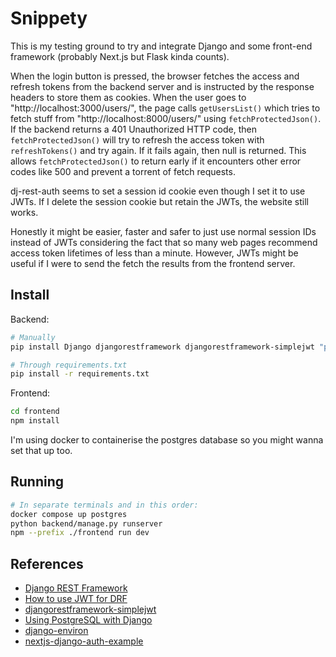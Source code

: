 # Snippety

This is my testing ground to try and integrate Django and some front-end framework (probably Next.js but Flask kinda counts).

When the login button is pressed, the browser fetches the access and refresh tokens from the backend server and is instructed by the response headers to store them as cookies. When the user goes to "http://localhost:3000/users/", the page calls `getUsersList()` which tries to fetch stuff from "http://localhost:8000/users/" using `fetchProtectedJson()`. If the backend returns a 401 Unauthorized HTTP code, then `fetchProtectedJson()` will try to refresh the access token with `refreshTokens()` and try again. If it fails again, then null is returned. This allows `fetchProtectedJson()` to return early if it encounters other error codes like 500 and prevent a torrent of fetch requests.

dj-rest-auth seems to set a session id cookie even though I set it to use JWTs. If I delete the session cookie but retain the JWTs, the website still works.

Honestly it might be easier, faster and safer to just use normal session IDs instead of JWTs considering the fact that so many web pages recommend access token lifetimes of less than a minute. However, JWTs might be useful if I were to send the fetch the results from the frontend server.

## Install

Backend:

```bash
# Manually
pip install Django djangorestframework djangorestframework-simplejwt "psycopg[binary,pool]"

# Through requirements.txt
pip install -r requirements.txt
```

Frontend:

```bash
cd frontend
npm install
```

I'm using docker to containerise the postgres database so you might wanna set that up too.

## Running

```bash
# In separate terminals and in this order:
docker compose up postgres
python backend/manage.py runserver
npm --prefix ./frontend run dev
```

## References

- [Django REST Framework](https://www.django-rest-framework.org/)
- [How to use JWT for DRF](https://www.freecodecamp.org/news/how-to-use-jwt-and-django-rest-framework-to-get-tokens/)
- [djangorestframework-simplejwt](https://github.com/jazzband/djangorestframework-simplejwt)
- [Using PostgreSQL with Django](https://djangocentral.com/using-postgresql-with-django/)
- [django-environ](https://github.com/joke2k/django-environ)
- [nextjs-django-auth-example](https://github.com/jeffroche/nextjs-django-auth-example)
